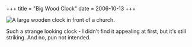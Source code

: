 +++
title = "Big Wood Clock"
date = 2006-10-13
+++

![A large wooden clock in front of a church.](/photos/BigWoodClock.jpg "Twas such a strange looking thing.")

Such a strange looking clock - I didn't find it appealing at first, but it's still striking. And no, pun not intended.
